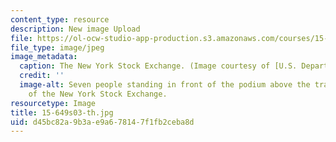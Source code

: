 ```yaml
---
content_type: resource
description: New image Upload
file: https://ol-ocw-studio-app-production.s3.amazonaws.com/courses/15-649-the-law-of-mergers-and-acquisitions-spring-2003/d45bc82a9b3ae9a678147f1fb2ceba8d_15-649s03-th.jpg
file_type: image/jpeg
image_metadata:
  caption: The New York Stock Exchange. (Image courtesy of [U.S. Department of Commerce](http://www.commerce.gov/).)
  credit: ''
  image-alt: Seven people standing in front of the podium above the trading floor
    of the New York Stock Exchange.
resourcetype: Image
title: 15-649s03-th.jpg
uid: d45bc82a-9b3a-e9a6-7814-7f1fb2ceba8d
---
```

